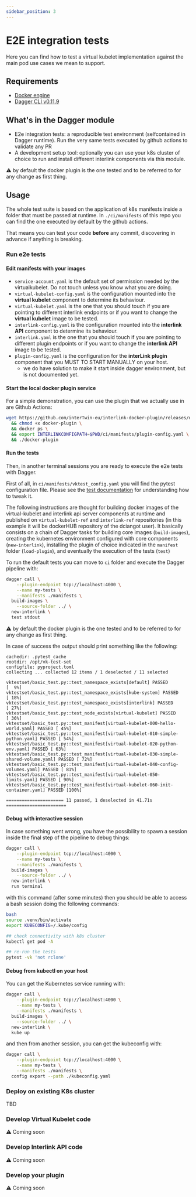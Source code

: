 ```yaml
---
sidebar_position: 3
---
```


# E2E integration tests 

Here you can find how to test a virtual kubelet implementation against the main pod use cases we mean to support. 

## Requirements

- [Docker engine](https://docs.docker.com/engine/install/)
- [Dagger CLI v0.11.9](https://docs.dagger.io/install/)

## What's in the Dagger module

- E2e integration tests: a reproducible test environment (selfcontained in Dagger runtime). Run the very same tests executed by github actions to validate any PR
- A development setup tool: optionally you can use your k8s cluster of choice to run and install different interlink components via this module.

:warning: by default the docker plugin is the one tested and to be referred to for any change as first thing.

## Usage

The whole test suite is based on the application of k8s manifests inside a folder that must be passed at runtime. In `./ci/manifests` of this repo you can find the one executed by default by the github actions.

That means you can test your code **before** any commit, discovering in advance if anything is breaking.

### Run e2e tests

#### Edit manifests with your images

- `service-account.yaml` is the default set of permission needed by the virtualkubelet. Do not touch unless you know what you are doing.
- `virtual-kubelet-config.yaml` is the configuration mounted into the __virtual kubelet__ component to determine its behaviour.
- `virtual-kubelet.yaml` is the one that you should touch if you are pointing to different interlink endpoints or if you want to change the __virtual kubelet__ image to be tested.
- `interlink-config.yaml` is the configuration mounted into the __interlink API__ component to determine its behaviour.
- `interlink.yaml` is the one that you should touch if you are pointing to different plugin endpoints or if you want to change the __interlink API__ image to be tested.
- `plugin-config.yaml` is the configuration for the __interLink plugin__ component that you MUST TO START MANUALLY on your host.
    - we do have solution to make it start inside dagger environment, but is not documented yet.

#### Start the local docker plugin service

For a simple demonstration, you can use the plugin that we actually use in are Github Actions:

```bash
wget https://github.com/interTwin-eu/interlink-docker-plugin/releases/download/0.0.22-no-gpu/docker-plugin_Linux_x86_64 -O docker-plugin \
  && chmod +x docker-plugin \
  && docker ps \
  && export INTERLINKCONFIGPATH=$PWD/ci/manifests/plugin-config.yaml \
  && ./docker-plugin
```

#### Run the tests

Then, in another terminal sessions you are ready to execute the e2e tests with Dagger.

First of all, in `ci/manifests/vktest_config.yaml` you will find the pytest configuration file. Please see the [test documentation](https://github.com/interTwin-eu/vk-test-set/tree/main) for understanding how to tweak it. 

The following instructions are thought for building docker images of the virtual-kubelet and interlink api server components at runtime and published on `virtual-kubelet-ref` and `interlink-ref` repositories (in this example it will be dockerHUB repository of the dciangot user).
It basically consists on a chain of Dagger tasks for building core images (`build-images`), creating the kubernetes environment configured with core components (`new-interlink`), installing the plugin of choice indicated in the `manifest` folder (`load-plugin`), and eventually the execution of the tests (`test`)

To run the default tests you can move to `ci` folder and execute the Dagger pipeline with:

```bash
dagger call \
    --plugin-endpoint tcp://localhost:4000 \
    --name my-tests \
    --manifests ./manifests \
  build-images \
    --source-folder ../ \
  new-interlink \
  test stdout
```

:warning: by default the docker plugin is the one tested and to be referred to for any change as first thing.

In case of success the output should print something like the following:

```text
cachedir: .pytest_cache
rootdir: /opt/vk-test-set
configfile: pyproject.toml
collecting ... collected 12 items / 1 deselected / 11 selected

vktestset/basic_test.py::test_namespace_exists[default] PASSED           [  9%]
vktestset/basic_test.py::test_namespace_exists[kube-system] PASSED       [ 18%]
vktestset/basic_test.py::test_namespace_exists[interlink] PASSED         [ 27%]
vktestset/basic_test.py::test_node_exists[virtual-kubelet] PASSED        [ 36%]
vktestset/basic_test.py::test_manifest[virtual-kubelet-000-hello-world.yaml] PASSED [ 45%]
vktestset/basic_test.py::test_manifest[virtual-kubelet-010-simple-python.yaml] PASSED [ 54%]
vktestset/basic_test.py::test_manifest[virtual-kubelet-020-python-env.yaml] PASSED [ 63%]
vktestset/basic_test.py::test_manifest[virtual-kubelet-030-simple-shared-volume.yaml] PASSED [ 72%]
vktestset/basic_test.py::test_manifest[virtual-kubelet-040-config-volumes.yaml] PASSED [ 81%]
vktestset/basic_test.py::test_manifest[virtual-kubelet-050-limits.yaml] PASSED [ 90%]
vktestset/basic_test.py::test_manifest[virtual-kubelet-060-init-container.yaml] PASSED [100%]

====================== 11 passed, 1 deselected in 41.71s =======================
```

#### Debug with interactive session

In case something went wrong, you have the possibility to spawn a session inside the final step of the pipeline to debug things:

```bash
dagger call \
    --plugin-endpoint tcp://localhost:4000 \
    --name my-tests \
    --manifests ./manifests \
  build-images \
    --source-folder ../ \
  new-interlink \
  run terminal

```

with this command (after some minutes) then you should be able to access a bash session doing the following commands:

```bash
bash
source .venv/bin/activate
export KUBECONFIG=/.kube/config

## check connectivity with k8s cluster
kubectl get pod -A

## re-run the tests
pytest -vk 'not rclone'
```

#### Debug from kubectl on your host

You can get the Kubernetes service running with:

```bash
dagger call \
    --plugin-endpoint tcp://localhost:4000 \
    --name my-tests \
    --manifests ./manifests \
  build-images \
    --source-folder ../ \
  new-interlink \
  kube up 
```

and then from another session, you can get the kubeconfig with:

```bash
dagger call \
    --plugin-endpoint tcp://localhost:4000 \
    --name my-tests \
    --manifests ./manifests \
  config export --path ./kubeconfig.yaml
```


### Deploy on existing K8s cluster

TBD

<!--  -->
<!-- You might want to hijack the test machinery in order to have it instantiating the test environemnt on your own kubernetes cluster (e.g. to debug and develop plugins in a efficient way). We are introducing options for this purpose and it is expected to be extended even more in the future. -->
<!--  -->
<!-- If you have a kubernetes cluster **publically accessible**, you can pass your kubeconfig to the Dagger pipeline and use that instead of the internal one that is "one-shot" for the tests only. -->
<!--  -->
<!-- ```bash -->
<!-- ``` -->
<!--  -->
<!-- If you have a *local* cluster (e.g. via MiniKube), you need to forward the local port of the Kubernetes API server (look inside the kubeconfig file) inside the Dagger runtime with the following: -->
<!--  -->
<!-- ```bash -->
<!-- ``` -->

### Develop Virtual Kubelet code

:warning: Coming soon

### Develop Interlink API code

:warning: Coming soon


### Develop your plugin 

:warning: Coming soon

